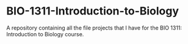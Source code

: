# BIO-1311-Introduction-to-Biology
A repository containing all the file projects that I have for the BIO 1311: Introduction to Biology course.
